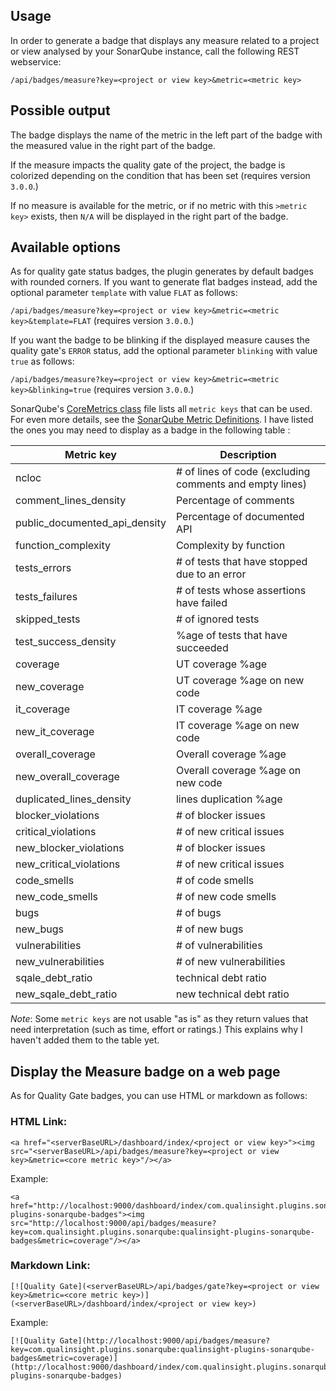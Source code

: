 ## Usage

In order to generate a badge that displays any measure related to a project or view analysed by your SonarQube instance, call the following REST webservice:

``/api/badges/measure?key=<project or view key>&metric=<metric key>``

## Possible output

The badge displays the name of the metric in the left part of the badge with the measured value in the right part of the badge.

If the measure impacts the quality gate of the project, the badge is colorized depending on the condition that has been set (requires version `3.0.0`.)

If no measure is available for the metric, or if no metric with this ``>metric key>`` exists, then ``N/A`` will be displayed in the right part of the badge.

## Available options

As for quality gate status badges, the plugin generates by default badges with rounded corners. If you want to generate flat badges instead, add the optional parameter ``template`` with value ``FLAT`` as follows: 

``/api/badges/measure?key=<project or view key>&metric=<metric key>&template=FLAT`` (requires version `3.0.0`.)

If you want the badge to be blinking if the displayed measure causes the quality gate's `ERROR` status, add the optional parameter ``blinking`` with value ``true`` as follows: 

``/api/badges/measure?key=<project or view key>&metric=<metric key>&blinking=true``  (requires version `3.0.0`.)

SonarQube's [CoreMetrics class](https://github.com/SonarSource/sonarqube/blob/master/sonar-plugin-api/src/main/java/org/sonar/api/measures/CoreMetrics.java) file lists all `metric keys` that can be used. For even more details, see the [SonarQube Metric Definitions](http://docs.sonarqube.org/display/SONAR/Metric+Definitions). I have listed the ones you may need to display as a badge in the following table :

| Metric key | Description |
|------------|-------------|
| ncloc | # of lines of code (excluding comments and empty lines) |
| comment_lines_density | Percentage of comments |
| public_documented_api_density | Percentage of documented API |
| function_complexity | Complexity by function |
| tests_errors | # of tests that have stopped due to an error |
| tests_failures | # of tests whose assertions have failed |
| skipped_tests | # of ignored tests |
| test_success_density | %age of tests that have succeeded |
| coverage | UT coverage %age |
| new_coverage | UT coverage %age on new code |
| it_coverage | IT coverage %age |
| new_it_coverage | IT coverage %age on new code |
| overall_coverage | Overall coverage %age |
| new_overall_coverage | Overall coverage %age on new code |
| duplicated_lines_density | lines duplication %age |
| blocker_violations | # of blocker issues |
| critical_violations | # of new critical issues |
| new_blocker_violations | # of blocker issues |
| new_critical_violations | # of new critical issues |
| code_smells | # of code smells |
| new_code_smells | # of new code smells |
| bugs | # of bugs |
| new_bugs | # of new bugs |
| vulnerabilities | # of vulnerabilities |
| new_vulnerabilities | # of new vulnerabilities |
| sqale_debt_ratio | technical debt ratio |
| new_sqale_debt_ratio | new technical debt ratio |

*Note*: Some `metric keys` are not usable "as is" as they return values that need interpretation (such as time, effort or ratings.) This explains why I haven't added them to the table yet.

## Display the Measure badge on a web page

As for Quality Gate badges, you can use HTML or markdown as follows:

### HTML Link:

```
<a href="<serverBaseURL>/dashboard/index/<project or view key>"><img src="<serverBaseURL>/api/badges/measure?key=<project or view key>&metric=<core metric key>"/></a>
```

Example:

```
<a href="http://localhost:9000/dashboard/index/com.qualinsight.plugins.sonarqube:qualinsight-plugins-sonarqube-badges"><img src="http://localhost:9000/api/badges/measure?key=com.qualinsight.plugins.sonarqube:qualinsight-plugins-sonarqube-badges&metric=coverage"/></a>
```

### Markdown Link:

```
[![Quality Gate](<serverBaseURL>/api/badges/gate?key=<project or view key>&metric=<core metric key>)](<serverBaseURL>/dashboard/index/<project or view key>)
```

Example:

```
[![Quality Gate](http://localhost:9000/api/badges/measure?key=com.qualinsight.plugins.sonarqube:qualinsight-plugins-sonarqube-badges&metric=coverage)](http://localhost:9000/dashboard/index/com.qualinsight.plugins.sonarqube:qualinsight-plugins-sonarqube-badges)
```